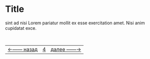 ---
---


# Title

 sint ad nisi Lorem pariatur mollit ex esse exercitation amet. Nisi anim cupidatat exce.

<!--ystm_start-->
<!-- Не удаляйте закомментированнные метки с префиксом: ystm_ -->
<br>

 |||| 
 |:---|:---:|---:| 
 [←—— назад]( twerdo-t.md )|[ 4 ](#)|[далее ——→]( readme.md ) 

 <br>
<!--ystm_end-->
